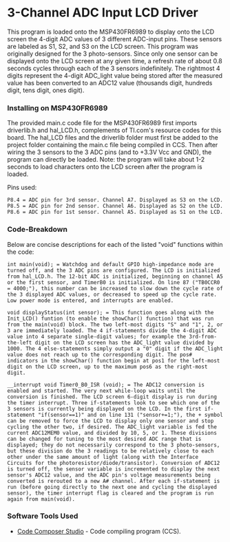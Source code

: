 # 3-Channel ADC Input LCD Driver

This program is loaded onto the MSP430FR6989 to display onto the LCD screen the 4-digit ADC values of 3 different ADC-input pins. These sensors are labeled as S1, S2, and S3 on the LCD screen. This program was originally designed for the 3 photo-sensors. Since only one sensor can be displayed onto the LCD screen at any given time, a refresh rate of about 0.8 seconds cycles through each of the 3 sensors indefinitely. The rightmost 4 digits represent the 4-digit ADC_light value being stored after the measured value has been converted to an ADC12 value (thousands digit, hundreds digit, tens digit, ones digit). 

### Installing on MSP430FR6989

The provided main.c code file for the MSP430FR6989 first imports driverlib.h and hal_LCD.h, complements of TI.com's resource codes for this board. The hal_LCD files and the driverlib folder must first be added to the project folder containing the main.c file being compiled in CCS. Then after wiring the 3 sensors to the 3 ADC pins (and to +3.3V Vcc and GND), the program can directly be loaded. Note: the program will take about 1-2 seconds to load characters onto the LCD screen after the program is loaded.

Pins used:

```
P8.4 = ADC pin for 3rd sensor. Channel A7. Displayed as S3 on the LCD.
P8.5 = ADC pin for 2nd sensor. Channel A6. Displayed as S2 on the LCD.
P8.6 = ADC pin for 1st sensor. Channel A5. Displayed as S1 on the LCD.
```

### Code-Breakdown

Below are concise descriptions for each of the listed "void" functions within the code:

```
int main(void); = Watchdog and default GPIO high-impedance mode are turned off, and the 3 ADC pins are configured. The LCD is initialized from hal_LCD.h. The 12-bit ADC is initialized, beginning on channel A5 or the first sensor, and TimerB0 is initialized. On line 87 ("TB0CCR0 = 4000;"), this number can be increased to slow down the cycle rate of the 3 displayed ADC values, or decreased to speed up the cycle rate. Low power mode is entered, and interrupts are enabled.
```

```
void displayStatus(int sensor); = This function goes along with the Init_LCD() funtion (to enable the showChar() function) that was run from the main(void) block. The two left-most digits "S" and "1", 2, or 3 are immediately loaded. The 4 if-statements divide the 4-digit ADC value into 4 separate single-digit values; for example the 3rd-from-the-left digit on the LCD screen has the ADC_light value divided by 1000. The 4 else-statements simply output a "0" digit if the ADC_light value does not reach up to the corresponding digit. The pos# indicators in the showChar() function begin at pos1 for the left-most digit on the LCD screen, up to the maximum pos6 as the right-most digit.
```

```
__interrupt void Timer0_B0_ISR (void); = The ADC12 conversion is enabled and started. The very next while-loop waits until the conversion is finished. The LCD screen 6-digit display is run during the timer interrupt. Three if-statements look to see which one of the 3 sensors is currently being displayed on the LCD. In the first if-statement "if(sensor==1)" and on line 131 ("sensor+=1;"), the + symbol can be removed to force the LCD to display only one sensor and stop cycling the other two, if desired. The ADC_light variable is fed the current ADC12MEM0 value, and divided by 10, 5, or 1. These divisions can be changed for tuning to the most desired ADC range that is displayed; they do not necessarily correspond to the 3 photo-sensors, but these division do the 3 readings to be relatively close to each other under the same amount of light (along with the Interface Circuits for the photoresistor/diode/transistor). Conversion of ADC12 is turned off, the sensor variable is incremented to display the next sensor's ADC12 value, and the ADC pin's voltage measurements being converted is rerouted to a new A# channel. After each if-statement is run (before going directly to the next one and cycling the displayed sensor), the timer interrupt flag is cleared and the program is run again from main(void). 
```

### Software Tools Used

* [Code Composer Studio](https://dev.ti.com/) - Code compiling program (CCS). 

